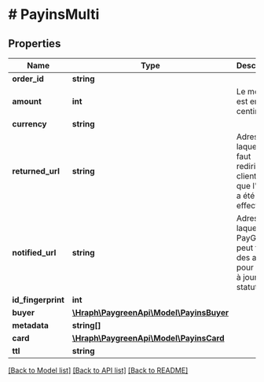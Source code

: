 # # PayinsMulti

## Properties

Name | Type | Description | Notes
------------ | ------------- | ------------- | -------------
**order_id** | **string** |  | 
**amount** | **int** | Le montant est en centimes. | 
**currency** | **string** |  | 
**returned_url** | **string** | Adresse sur laquelle il faut rediriger le client après que l&#39;action a été effectuée. | [optional] 
**notified_url** | **string** | Adresse sur laquelle PayGreen peut faire des appels pour mettre à jour le statut. | [optional] 
**id_fingerprint** | **int** |  | [optional] 
**buyer** | [**\Hraph\PaygreenApi\Model\PayinsBuyer**](PayinsBuyer.md) |  | [optional] 
**metadata** | **string[]** |  | [optional] 
**card** | [**\Hraph\PaygreenApi\Model\PayinsCard**](PayinsCard.md) |  | [optional] 
**ttl** | **string** |  | [optional] 

[[Back to Model list]](../../README.md#documentation-for-models) [[Back to API list]](../../README.md#documentation-for-api-endpoints) [[Back to README]](../../README.md)


